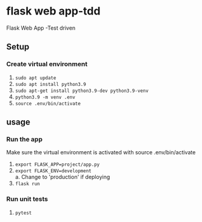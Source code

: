 # flask web app-tdd
 Flask Web App -Test driven

## Setup
### Create virtual environment
1. `sudo apt update`  
2. `sudo apt install python3.9`  
3. `sudo apt-get install python3.9-dev python3.9-venv`  
4. `python3.9 -m venv .env`  
5. `source .env/bin/activate`  

## usage
### Run the app
Make sure the virtual environment is activated with source .env/bin/activate  
1. `export FLASK_APP=project/app.py`  
2. `export FLASK_ENV=development`  
  a. Change to 'production' if deploying
3. `flask run`

### Run unit tests
1. `pytest`